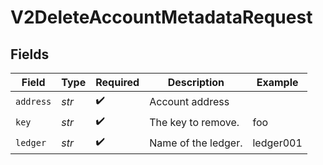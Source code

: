 # V2DeleteAccountMetadataRequest


## Fields

| Field               | Type                | Required            | Description         | Example             |
| ------------------- | ------------------- | ------------------- | ------------------- | ------------------- |
| `address`           | *str*               | :heavy_check_mark:  | Account address     |                     |
| `key`               | *str*               | :heavy_check_mark:  | The key to remove.  | foo                 |
| `ledger`            | *str*               | :heavy_check_mark:  | Name of the ledger. | ledger001           |